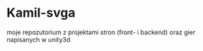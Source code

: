 # Kamil-svga
moje repozutorium z projektami stron (front- i backend) oraz gier napisanych w unity3d
